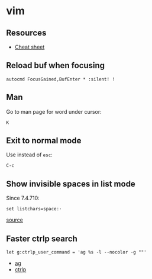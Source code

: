 # vim

## Resources

* [Cheat sheet](https://vim.rtorr.com)

## Reload buf when focusing

```viml
autocmd FocusGained,BufEnter * :silent! !
```

## Man

Go to man page for word under cursor:

```viml
K
```

## Exit to normal mode

Use instead of `esc`:

```viml
C-c
```

## Show invisible spaces in list mode

Since 7.4.710:

```viml
set listchars=space:·
```

[source](https://github.com/vim/vim/commit/adf123f0d55bbbe59dc139ede876431349446dd3)

## Faster ctrlp search

```viml
let g:ctrlp_user_command = 'ag %s -l --nocolor -g ""'
```

* [ag](https://github.com/ggreer/the_silver_searcher)
* [ctrlp](https://github.com/ctrlpvim/ctrlp.vim)
